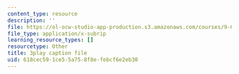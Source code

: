 ```yaml
---
content_type: resource
description: ''
file: https://ol-ocw-studio-app-production.s3.amazonaws.com/courses/9-04-sensory-systems-fall-2013/618cec591ce55a758f8efebcf6e2eb30_M2KHrh_fCHE.vtt
file_type: application/x-subrip
learning_resource_types: []
resourcetype: Other
title: 3play caption file
uid: 618cec59-1ce5-5a75-8f8e-febcf6e2eb30
---
```


